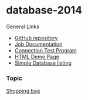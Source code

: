 database-2014
=============

General Links

* [GitHub repository](https://github.com/kissghosts/database-2014)
* [Job Documentation](https://github.com/kissghosts/database-2014/blob/master/doc/Documentation.pdf?raw=true)
* [Connection Test Program](http://yfliu.users.cs.helsinki.fi/database-app/connectiontest.php)
* [HTML Demo Page](http://yfliu.users.cs.helsinki.fi/database-app/html-demo/index.html)
* [Simple Database listing](http://yfliu.users.cs.helsinki.fi/database-app/listtest.php)

### Topic

[Shopping bag](http://advancedkittenry.github.io/suunnittelu_ja_tyoymparisto/aiheet/Ostoskassi.html)

